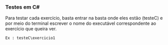 ### Testes em C#

Para testar cada exercício, basta entrar na basta onde eles estão (testeC) e por meio do terminal escrever o nome do executável correspondente ao exercício que queira ver.
    
    Ex : testeC\exercicio1

